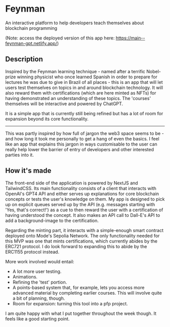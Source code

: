 # Feynman
An interactive platform to help developers teach themselves about blockchain programming

(Note: access the deployed version of this app here: https://main--feynman-gpt.netlify.app/)

## Description

Inspired by the Feynman learning technique - named after a terrific Nobel-prize winning physicist who once learned Spanish in order to prepare for lectures he was due to give in Brazil of all places - this is an app that will let users test themselves on topics in and around blockchain technology. It will also reward them with certifications (which are here minted as NFTs) for having demonstrated an understanding of these topics. The 'courses' themselves will be interactive and powered by ChatGPT.

It is a simple app that is currently still being refined but has a lot of room for expansion beyond its core functionality.

---

This was partly inspired by how full of jargon the web3 space seems to be - and how long it took me personally to get a hang of even the basics. I feel like an app that explains this jargon in ways customisable to the user can really help lower the barrier of entry of developers and other interested parties into it.

## How it's made

The front-end side of the application is powered by NextJS and TailwindCSS. Its main functionality consists of a client that interacts with OpenAI's GPT4 API and either serves up explanations for core blockchain concepts or tests the user's knowledge on them. My app is designed to pick up on explicit queues served up by the API (e.g. messages starting with 'Yes, that's correct!') as a cue to then reward the user with a certification of having understood the concept. It also makes an API call to Dall-E's API to add a background-image to the certification.

Regarding the minting part, it interacts with a simple-enough smart contract deployed onto Mode's Sepolia Network. The only functionality needed for this MVP was one that mints certifications, which currently abides by the ERC721 protocol. I do look forward to expanding this to abide by the ERC1155 protocol instead.

More work involved would entail:
- A lot more user testing.
- Animations.
- Refining the 'test' portion.
- A points-based system that, for example, lets you access more advanced material by completing earlier courses. This will involve quite a bit of planning, though.
- Room for expansion: turning this tool into a pfp project.

I am quite happy with what I put together throughout the week though. It feels like a good starting point.


